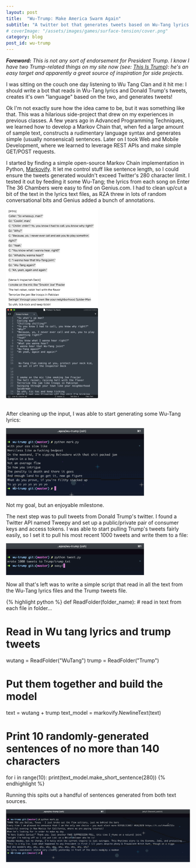 ```yaml
---
layout: post
title:  "Wu-Trump: Make America Swarm Again"
subtitle: "A twitter bot that generates tweets based on Wu-Tang lyrics and Donald Trump's tweets."
# coverImage: "/assets/images/games/surface-tension/cover.png"
category: blog
post_id: wu-trump
---
```


***Foreword:** This is not any sort of endorsement for President Trump. I know I have two Trump-related things on my site now (see: 
[This Is Trump](/games/this-is-trump)): he's an easy target and apparently a great source of inspiration for side projects.*


I was sitting on the couch one day listening to Wu Tang Clan and it hit me: I should write a bot that reads in Wu-Tang lyrics and Donald Trump's tweets, creates it's own "language" based on the two, and generates tweets!

Ok I'm not exactly sure how the idea came to be, but it was something like that. This was a hilarious side-project that drew on my experiences in previous classes. A few years ago in Advanced Programming Techniques, we learned how to develop a Markov Chain that, when fed a large amount of sample text, constructs a rudimentary language syntax and generates simple (usually nonsensical) sentences. Later on I took Web and Mobile Development, where we learned to leverage REST APIs and make simple GET/POST requests.

I started by finding a simple open-source Markov Chain implementation in Python, [Markovify](https://github.com/jsvine/markovify). It let me control stuff like sentence length, so I could ensure the tweets generated wouldn't exceed Twitter's 280 character limit. I tested it out by feeding it some Wu-Tang; the lyrics from each song on Enter The 36 Chambers were easy to find on Genius.com. I had to clean up/cut a bit of the text in the lyrics text files, as RZA threw in lots of random conversational bits and Genius added a bunch of annotations.


<!-- ![My helpful screenshot](/assets/images/blog/wu-trump/raw_lyrics.png) -->

<!-- Lyrics before/after cleaning up -->
<div class="row text-center">
    <img src="/assets/images/blog/wu-trump/raw_lyrics.png" class="text-center" width="50%">
    <img src="/assets/images/blog/wu-trump/cleaned_up_lyrics.png" class="text-center" width="50%">
</div>

<br>

After cleaning up the input, I was able to start generating some Wu-Tang lyrics:

<!-- Image of generated Wu-Tang tweets -->
<img src="/assets/images/blog/wu-trump/generated_lyrics.png" class="text-center" width="75%">

Not my goal, but an enjoyable milestone.

The next step was to pull tweets from Donald Trump's twitter. I found a Twitter API named Tweepy and set up a public/private pair of consumer keys and access tokens. I was able to start pulling Trump's tweets fairly easily, so I set it to pull his most recent 1000 tweets and write them to a file:

<!-- Image of fetching tweets -->
<img src="/assets/images/blog/wu-trump/fetching_tweets.png" class="text-center" width="75%">

Now all that's left was to write a simple script that read in all the text from the Wu-Tang lyrics files and the Trump tweets file.


<!-- CODE BLOCK -->
{% highlight python %}
def ReadFolder(folder_name):
    # read in text from each file in folder...

# Read in Wu tang lyrics and trump tweets
wutang = ReadFolder("WuTang")
trump = ReadFolder("Trump")

# Put them together and build the model
text = wutang + trump
text_model = markovify.NewlineText(text)

# Print 10 randomly-generated sentences of no more than 140 characters
for i in range(10):
    print(text_model.make_short_sentence(280))
{% endhighlight %}
<!-- CODE BLOCK -->

Running this spits out a handful of sentences generated from both text sources.

<!-- Image of generated tweets -->
<img src="/assets/images/blog/wu-trump/generated_tweets.png" class="text-center" width="100%">